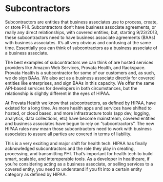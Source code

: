 # Subcontractors

Subcontractors are entities that business associates use to process, create, or store PHI. Subcontractors don’t have business associate agreements, or really any direct relationships, with covered entities; but, starting 9/23/2013, these subcontractors need to have business associate agreements (BAAs) with business associates. It’s all very obvious and confusing at the same time. Essentially you can think of subcontractors as a business associate of a business associate.

The best examples of subcontractors we can think of are hosted services providers like Amazon Web Services, Provata Health, and Rackspace. Provata Health is a subcontractor for some of our customers and, as such, we do sign BAAs. We also act as a business associate directly for covered entities like enterprises, and sign BAAs in this capacity. We offer the same API-based services for developers in both circumstances, but the relationship is slightly different in the eyes of HIPAA.

At Provata Health we know that subcontractors, as defined by HIPAA, have existed for a long time. As more health apps and services have shifted to hosted, or cloud based, and more infrastructure tools (app dev, logging, analytics, data collections, etc) have become mainstream, covered entities and business associates have begun to rely on “subcontractors”. The new HIPAA rules now mean those subcontractors need to work with business associates to assure all parties are covered in terms of liability.

This is a very exciting and major shift for health tech. HIPAA has finally acknowledged subcontractors and the role they play in creating, processing, and transmitting PHI. That’s important for health tech to build smart, scalable, and interoperable tools. As a developer in healthcare, if you’re considering acting as a business associate, or selling services to a covered entity, you need to understand if you fit into a certain entity category as defined by HIPAA.

